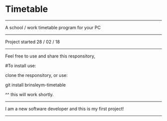 # Timetable
***********************************************************
A school / work timetable program for your PC
***********************************************************
Project started 28 / 02 / 18
***********************************************************
Feel free to use and share this responsitory,

#To install use:

clone the responsitory, or use:

git install brinsleym-timetable

^^ this will work shortly.

***********************************************************
I am a new software developer and this is my first project!
***********************************************************
